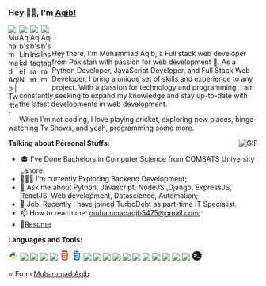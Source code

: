 ### Hey 👋🏽, I'm [Aqib!](https://mrpythonist.vercel.app/)

<a href="https://twitter.com/mrpythonist">
  <img align="left" alt="Muhammad Aqib | Twitter" width="22px" src="https://cdn.jsdelivr.net/npm/simple-icons@v3/icons/twitter.svg" /> 
</a>
<a href="https://www.linkedin.com/in/mrpythonist/">
  <img align="left" alt="Aqib's LinkdeIN" width="22px" src="https://cdn.jsdelivr.net/npm/simple-icons@v3/icons/linkedin.svg" />
</a>
<a href="https://www.instagram.com/mrpythonist/">
  <img align="left" alt="Aqib's Instagram" width="22px" src="https://cdn.jsdelivr.net/npm/simple-icons@v3/icons/instagram.svg" />
</a>
<a href="https://www.facebook.com/mrpythonist/">
  <img align="left" alt="Aqib's Instagram" width="22px" src="https://cdn.jsdelivr.net/npm/simple-icons@v3/icons/facebook.svg" />
</a>

<br />
<br />

Hey there, I'm Muhammad Aqib, a Full stack web developer from Pakistan with passion for web development 🚀. As a Python Developer, JavaScript Developer, and Full Stack Web Developer, I bring a unique set of skills and experience to any project. With a passion for technology and programming, I am constantly seeking to expand my knowledge and stay up-to-date with the latest developments in web development.

When I'm not coding, I love playing cricket, exploring new places, binge-watching Tv Shows, and yeah, programming some more.



  <img align="right" alt="GIF" src="https://media.giphy.com/media/836HiJc7pgzy8iNXCn/giphy.gif" />
  
**Talking about Personal Stuffs:**

- 🎓 I've Done Bachelors in Computer Science from COMSATS University Lahore.
- 👨🏽‍🌱 I’m currently Exploring Backend Development; 
- 💬 Ask me about Python, Javascript, NodeJS ,Django, ExpressJS, ReactJS, Web development, Datascience, Automation;
- 💼 Job: Recently I have joined TurboDebt as part-time IT Specialist.
- 📫 How to reach me: muhammadaqib5475@gmail.com;
- 📝[Resume](https://drive.google.com/file/d/1ukpmwvSp6G_rtBfrzph065UPo6oiIVbt/view)




**Languages and Tools:**  

<code><img height="20" src="https://raw.githubusercontent.com/github/explore/80688e429a7d4ef2fca1e82350fe8e3517d3494d/topics/python/python.png"></code>
<code><img height="20" src="https://1000logos.net/wp-content/uploads/2020/09/JavaScript-Logo.png"></code>
<code><img height="20" src="https://nodejs.org/static/images/logo-hexagon-card.png"></code>
<code><img height="20" src="https://upload.wikimedia.org/wikipedia/commons/thumb/a/a7/React-icon.svg/180px-React-icon.svg.png"></code>
<code><img height="20" src="https://1000logos.net/wp-content/uploads/2020/08/MongoDB-Emblem.jpg"></code>
<code><img height="20" src="https://raw.githubusercontent.com/github/explore/80688e429a7d4ef2fca1e82350fe8e3517d3494d/topics/html/html.png"></code>
<code><img height="20" src="https://raw.githubusercontent.com/github/explore/5c058a388828bb5fde0bcafd4bc867b5bb3f26f3/topics/css/css.png"></code>
<code><img height="20" src="https://cdn.worldvectorlogo.com/logos/django.svg"></code>
<code><img height="20" src="https://d2nir1j4sou8ez.cloudfront.net/wp-content/uploads/2021/12/nextjs-boilerplate-logo.png"></code>
<code><img height="20" src="https://deephaven.io/assets/images/py_pandas_logo-1d2d1de1eb9ca6eebd8464c4f703f5d9.png"></code>
<code><img height="20" src="https://user-images.githubusercontent.com/50221806/86498201-a8bd8680-bd39-11ea-9d08-66b610a8dc01.png"></code>
<code><img height="20" src="https://upload.wikimedia.org/wikipedia/commons/thumb/0/01/Created_with_Matplotlib-logo.svg/2048px-Created_with_Matplotlib-logo.svg.png"></code>
<code><img height="20" src="https://www.freepnglogos.com/uploads/logo-mysql-png/logo-mysql-development-mysql-logo-code-icon-9.png"></code>
<code><img height="20" src="https://upload.wikimedia.org/wikipedia/commons/thumb/d/d5/Selenium_Logo.png/861px-Selenium_Logo.png"></code>
<code><img height="20" src="https://git-scm.com/images/logos/downloads/Git-Icon-1788C.png"></code>
<code><img height="20" src="https://github.githubassets.com/images/modules/logos_page/GitHub-Mark.png"></code>
<code><img height="20" src="https://logowik.com/content/uploads/images/visual-studio-code7642.jpg"></code>
<code><img height="20" src="https://cdn.worldvectorlogo.com/logos/postman.svg"></code>
<code><img height="20" src="https://raw.githubusercontent.com/github/explore/80688e429a7d4ef2fca1e82350fe8e3517d3494d/topics/terminal/terminal.png"></code>


⭐️ From [Muhammad Aqib](https://mrpythonist.vercel.app/)

